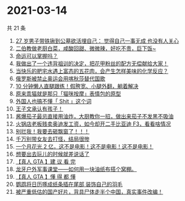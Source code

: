 # 2021-03-14

共 21 条

<!-- BEGIN ZHIHUVIDEO -->
<!-- 最后更新时间 Sun Mar 14 2021 10:24:52 GMT+0800 (China Standard Time) -->
1. [27 岁男子带铁锹到公墓欲活埋自己： 觉得自己一事无成 也没有人关心](https://www.zhihu.com/zvideo/1353675858327109633)
1. [二伯教做老厨白菜，咸酸回甜、微微辣，好吃不贵，巨下饭~](https://www.zhihu.com/zvideo/1354113637754368000)
1. [命运可以掌握吗？](https://www.zhihu.com/zvideo/1354143124877496320)
1. [我做出了一个违背祖训的决定，把花甲粉丝的配方无偿献给大家！](https://www.zhihu.com/zvideo/1353690542396518400)
1. [当快乐的肥宅水遇上富态的五花肉，会产生怎样美味的化学反应？](https://www.zhihu.com/zvideo/1354133288567615488)
1. [俄罗斯被禁止奥运会用喀秋莎替代国歌](https://www.zhihu.com/zvideo/1354081732061159425)
1. [10 分钟懒人直腿跟练！假胯宽、小腿外翻，躺着解决](https://www.zhihu.com/zvideo/1353829357018959872)
1. [原来乖猫就是那只「猫咪按摩」表情包的原型](https://www.zhihu.com/zvideo/1354099281930866688)
1. [外国人也搞不懂「 Shit 」这个词](https://www.zhihu.com/zvideo/1354154744672354305)
1. [王子文承认有孩子！](https://www.zhihu.com/zvideo/1354344874544664576)
1. [酱爆茄子最忌直接用油炸，大厨教你一招，做出来茄子不发黑不吸油](https://www.zhihu.com/zvideo/1354100241285738496)
1. [火锅店老板贱卖奥迪发工资，如今却开二手比亚迪 F3，看看啥情况](https://www.zhihu.com/zvideo/1354110500356268032)
1. [别拦我！我要去砸飘窗了！！！](https://www.zhihu.com/zvideo/1353777319752904704)
1. [千万别带女友去打怪，结局很惨](https://www.zhihu.com/zvideo/1354027133627494400)
1. [一个月花光 2 亿，这不是电影！这不是电影！这不是电影！](https://www.zhihu.com/zvideo/1354258126665818113)
1. [想要出去玩儿的时候就差说话了](https://www.zhihu.com/zvideo/1354146672893657088)
1. [【真人 GTA 】建 议 看 完](https://www.zhihu.com/zvideo/1353769159898124288)
1. [龙牙户外军事课堂——如何用一块油纸布搭个窝棚。](https://www.zhihu.com/zvideo/1353986969412710400)
1. [【真人 GTA 】懂 得 都 懂](https://www.zhihu.com/zvideo/1353379498394497024)
1. [鹦鹉将日历啄成纸条插在尾部 装饰自己的羽毛](https://www.zhihu.com/zvideo/1353720603778646016)
1. [被严重低估的国产好片，背具尸体走半个中国，真实事件改编！](https://www.zhihu.com/zvideo/1353817828391337984)
<!-- END ZHIHUVIDEO -->
